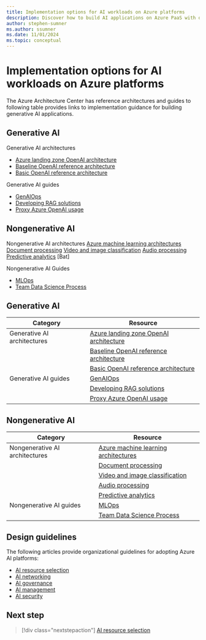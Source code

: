 ```yaml
---
title: Implementation options for AI workloads on Azure platforms
description: Discover how to build AI applications on Azure PaaS with detailed recommendations, architecture guides, and best practices.
author: stephen-sumner
ms.author: ssumner
ms.date: 11/01/2024
ms.topic: conceptual
---
```


# Implementation options for AI workloads on Azure platforms

The Azure Architecture Center has reference architectures and guides to  following table provides links to implementation guidance for building generative AI applications.

## Generative AI

Generative AI architectures
- [Azure landing zone OpenAI architecture](/azure/architecture/ai-ml/architecture/azure-openai-baseline-landing-zone)
- [Baseline OpenAI reference architecture](/azure/architecture/ai-ml/architecture/baseline-openai-e2e-chat)
- [Basic OpenAI reference architecture](/azure/architecture/ai-ml/architecture/basic-openai-e2e-chat)

Generative AI guides
- [GenAIOps](/azure/architecture/ai-ml/guide/genaiops-for-mlops)
- [Developing RAG solutions](/azure/architecture/ai-ml/guide/rag/rag-solution-design-and-evaluation-guide)
- [Proxy Azure OpenAI usage](/azure/architecture/ai-ml/guide/azure-openai-gateway-guide)

## Nongenerative AI

Nongenerative AI architectures
[Azure machine learning architectures](/azure/architecture/ai-ml/#azure-machine-learning)
[Document processing](/azure/architecture/ai-ml/architecture/automate-document-classification-durable-functions)
[Video and image classification](/azure/architecture/ai-ml/architecture/analyze-video-computer-vision-machine-learning)
[Audio processing](/azure/architecture/ai-ml/openai/architecture/call-center-openai-analytics)
[Predictive analytics](/azure/architecture/ai-ml/architecture/customer-lifecycle-churn)
[Bat]

Nongenerative AI Guides
- [MLOps](/azure/architecture/ai-ml/guide/machine-learning-operations-v2)
- [Team Data Science Process](/azure/architecture/data-science-process/overview)

## Generative AI

| Category                 | Resource                                                                                                  |
|--------------------------|-----------------------------------------------------------------------------------------------------------|
| Generative AI architectures | [Azure landing zone OpenAI architecture](/azure/architecture/ai-ml/architecture/azure-openai-baseline-landing-zone) |
|                          | [Baseline OpenAI reference architecture](/azure/architecture/ai-ml/architecture/baseline-openai-e2e-chat)     |
|                          | [Basic OpenAI reference architecture](/azure/architecture/ai-ml/architecture/basic-openai-e2e-chat)        |
| Generative AI guides     | [GenAIOps](/azure/architecture/ai-ml/guide/genaiops-for-mlops)                                            |
|                          | [Developing RAG solutions](/azure/architecture/ai-ml/guide/rag/rag-solution-design-and-evaluation-guide)   |
|                          | [Proxy Azure OpenAI usage](/azure/architecture/ai-ml/guide/azure-openai-gateway-guide)                    |

## Nongenerative AI

| Category                 | Resource                                                                                                  |
|--------------------------|-----------------------------------------------------------------------------------------------------------|
| Nongenerative AI architectures | [Azure machine learning architectures](/azure/architecture/ai-ml/#azure-machine-learning)                   |
|                          | [Document processing](/azure/architecture/ai-ml/architecture/automate-document-classification-durable-functions) |
|                          | [Video and image classification](/azure/architecture/ai-ml/architecture/analyze-video-computer-vision-machine-learning) |
|                          | [Audio processing](/azure/architecture/ai-ml/openai/architecture/call-center-openai-analytics)              |
|                          | [Predictive analytics](/azure/architecture/ai-ml/architecture/customer-lifecycle-churn)                   |
| Nongenerative AI guides  | [MLOps](/azure/architecture/ai-ml/guide/machine-learning-operations-v2)                                  |
|                          | [Team Data Science Process](/azure/architecture/data-science-process/overview)                             |


## Design guidelines

The following articles provide organizational guidelines for adopting Azure AI platforms:

- [AI resource selection](./resource-selection.md)
- [AI networking](./compute.md)
- [AI governance](./compute.md)
- [AI management](./compute.md)
- [AI security](./compute.md)

## Next step

> [!div class="nextstepaction"]
> [AI resource selection](./resource-selection.md)